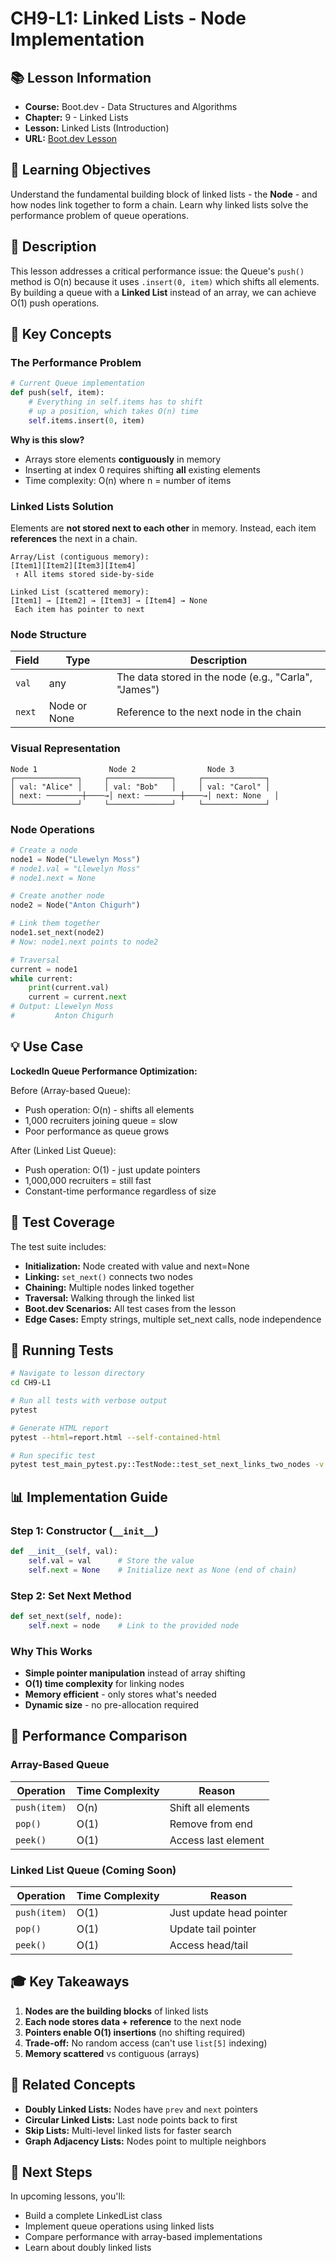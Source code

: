 # CH9-L1: Linked Lists - Node Implementation

## 📚 Lesson Information
- **Course:** Boot.dev - Data Structures and Algorithms
- **Chapter:** 9 - Linked Lists
- **Lesson:** Linked Lists (Introduction)
- **URL:** [Boot.dev Lesson](https://www.boot.dev/lessons/6d49ab0d-1c58-44ba-9a78-22f22178f1ba)

## 🎯 Learning Objectives
Understand the fundamental building block of linked lists - the **Node** - and how nodes link together to form a chain. Learn why linked lists solve the performance problem of queue operations.

## 📖 Description
This lesson addresses a critical performance issue: the Queue's `push()` method is O(n) because it uses `.insert(0, item)` which shifts all elements. By building a queue with a **Linked List** instead of an array, we can achieve O(1) push operations.

## 🔑 Key Concepts

### The Performance Problem
```python
# Current Queue implementation
def push(self, item):
    # Everything in self.items has to shift
    # up a position, which takes O(n) time
    self.items.insert(0, item)
```

**Why is this slow?**
- Arrays store elements **contiguously** in memory
- Inserting at index 0 requires shifting **all** existing elements
- Time complexity: O(n) where n = number of items

### Linked Lists Solution
Elements are **not stored next to each other** in memory. Instead, each item **references** the next in a chain.

```
Array/List (contiguous memory):
[Item1][Item2][Item3][Item4]
 ↑ All items stored side-by-side

Linked List (scattered memory):
[Item1] → [Item2] → [Item3] → [Item4] → None
 Each item has pointer to next
```

### Node Structure
| Field | Type | Description |
|-------|------|-------------|
| `val` | any | The data stored in the node (e.g., "Carla", "James") |
| `next` | Node or None | Reference to the next node in the chain |

### Visual Representation
```
Node 1                Node 2                Node 3
┌──────────────┐     ┌──────────────┐     ┌──────────────┐
│ val: "Alice" │     │ val: "Bob"   │     │ val: "Carol" │
│ next: ────────┼────→│ next: ────────┼────→│ next: None   │
└──────────────┘     └──────────────┘     └──────────────┘
```

### Node Operations
```python
# Create a node
node1 = Node("Llewelyn Moss")
# node1.val = "Llewelyn Moss"
# node1.next = None

# Create another node
node2 = Node("Anton Chigurh")

# Link them together
node1.set_next(node2)
# Now: node1.next points to node2

# Traversal
current = node1
while current:
    print(current.val)
    current = current.next
# Output: Llewelyn Moss
#         Anton Chigurh
```

## 💡 Use Case
**LockedIn Queue Performance Optimization:**

Before (Array-based Queue):
- Push operation: O(n) - shifts all elements
- 1,000 recruiters joining queue = slow
- Poor performance as queue grows

After (Linked List Queue):
- Push operation: O(1) - just update pointers
- 1,000,000 recruiters = still fast
- Constant-time performance regardless of size

## 🧪 Test Coverage
The test suite includes:
- **Initialization:** Node created with value and next=None
- **Linking:** `set_next()` connects two nodes
- **Chaining:** Multiple nodes linked together
- **Traversal:** Walking through the linked list
- **Boot.dev Scenarios:** All test cases from the lesson
- **Edge Cases:** Empty strings, multiple set_next calls, node independence

## 🏃 Running Tests
```bash
# Navigate to lesson directory
cd CH9-L1

# Run all tests with verbose output
pytest

# Generate HTML report
pytest --html=report.html --self-contained-html

# Run specific test
pytest test_main_pytest.py::TestNode::test_set_next_links_two_nodes -v
```

## 📊 Implementation Guide

### Step 1: Constructor (`__init__`)
```python
def __init__(self, val):
    self.val = val      # Store the value
    self.next = None    # Initialize next as None (end of chain)
```

### Step 2: Set Next Method
```python
def set_next(self, node):
    self.next = node    # Link to the provided node
```

### Why This Works
- **Simple pointer manipulation** instead of array shifting
- **O(1) time complexity** for linking nodes
- **Memory efficient** - only stores what's needed
- **Dynamic size** - no pre-allocation required

## 🔗 Performance Comparison

### Array-Based Queue
| Operation | Time Complexity | Reason |
|-----------|----------------|--------|
| `push(item)` | O(n) | Shift all elements |
| `pop()` | O(1) | Remove from end |
| `peek()` | O(1) | Access last element |

### Linked List Queue (Coming Soon)
| Operation | Time Complexity | Reason |
|-----------|----------------|--------|
| `push(item)` | O(1) | Just update head pointer |
| `pop()` | O(1) | Update tail pointer |
| `peek()` | O(1) | Access head/tail |

## 🎓 Key Takeaways

1. **Nodes are the building blocks** of linked lists
2. **Each node stores data + reference** to the next node
3. **Pointers enable O(1) insertions** (no shifting required)
4. **Trade-off:** No random access (can't use `list[5]` indexing)
5. **Memory scattered** vs contiguous (arrays)

## 🔗 Related Concepts
- **Doubly Linked Lists:** Nodes have `prev` and `next` pointers
- **Circular Linked Lists:** Last node points back to first
- **Skip Lists:** Multi-level linked lists for faster search
- **Graph Adjacency Lists:** Nodes point to multiple neighbors

## 📝 Next Steps
In upcoming lessons, you'll:
- Build a complete LinkedList class
- Implement queue operations using linked lists
- Compare performance with array-based implementations
- Learn about doubly linked lists

